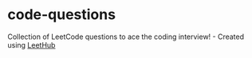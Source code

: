 # code-questions
Collection of LeetCode questions to ace the coding interview! - Created using [LeetHub](https://github.com/QasimWani/LeetHub)
